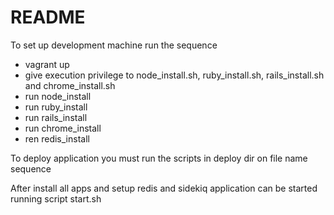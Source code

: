 # README

To set up development machine run the sequence

 - vagrant up
 - give execution privilege to node_install.sh, ruby_install.sh, rails_install.sh and chrome_install.sh
 - run node_install
 - run ruby_install
 - run rails_install
 - run chrome_install
 - ren redis_install

To deploy application you must run the scripts in deploy dir on file name sequence

After install all apps and setup redis and sidekiq application can be started running script start.sh
